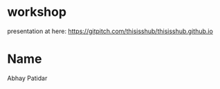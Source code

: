 # workshop

presentation at here: https://gitpitch.com/thisisshub/thisisshub.github.io

# Name
Abhay Patidar
